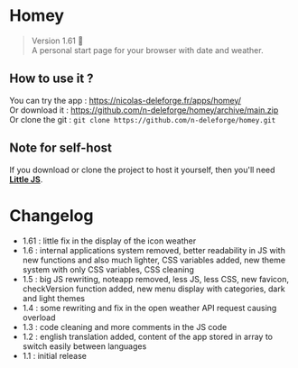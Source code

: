 # Homey

> Version 1.61 :memo:  
> A personal start page for your browser with date and weather.

## How to use it ?

You can try the app : https://nicolas-deleforge.fr/apps/homey/  
Or download it : https://github.com/n-deleforge/homey/archive/main.zip  
Or clone the git : ```git clone https://github.com/n-deleforge/homey.git```

## Note for self-host

If you download or clone the project to host it yourself, then you'll need [**Little JS**](https://github.com/n-deleforge/littleJS).

# Changelog

- 1.61 : little fix in the display of the icon weather
- 1.6 : internal applications system removed, better readability in JS with new functions and also much lighter, CSS variables added, new theme system with only CSS variables, CSS cleaning
- 1.5 : big JS rewriting, noteapp removed, less JS, less CSS, new favicon, checkVersion function added, new menu display with categories, dark and light themes
- 1.4 : some rewriting and fix in the open weather API request causing overload
- 1.3 : code cleaning and more comments in the JS code
- 1.2 : english translation added, content of the app stored in array to switch easily between languages
- 1.1 : initial release
